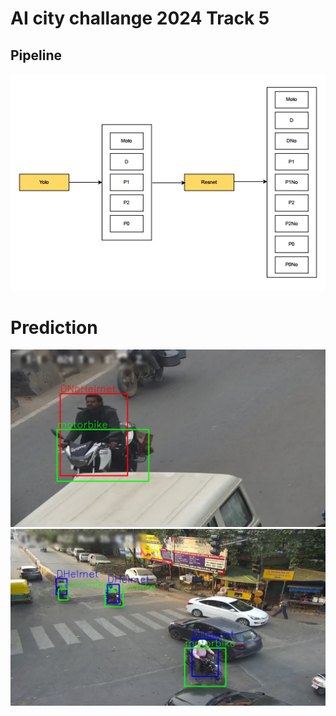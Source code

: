 # AI city challange 2024 Track 5

## Pipeline
![Pipeline](./Images/Pipeline.png)

# Prediction
![Prediction1](./Images/Prediction.jpg)
![Prediction2](./Images/Prediction1.jpg)